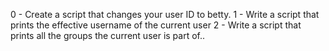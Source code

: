 0 - Create a script that changes your user ID to betty.
1 - Write a script that prints the effective username of the current user
2 - Write a script that prints all the groups the current user is part of..

